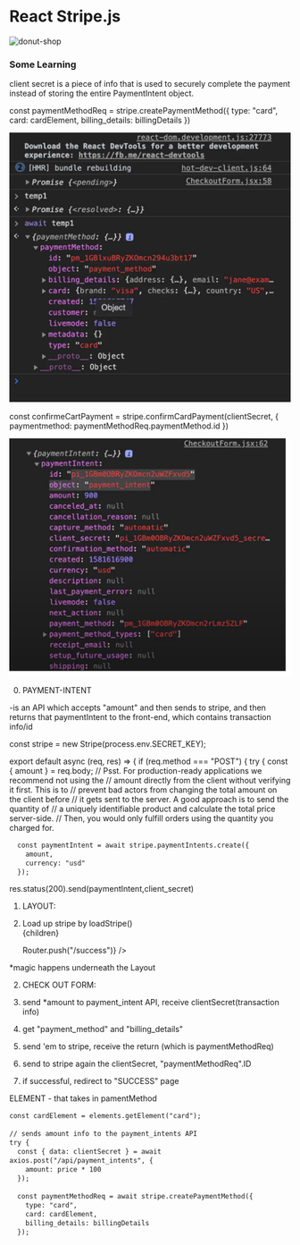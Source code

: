 # React Stripe.js 

![donut-shop](https://user-images.githubusercontent.com/59585336/74299251-111fb300-4d1a-11ea-932b-a6e7b33f6ea8.gif)

### Some Learning 

client secret is a piece of info that is used to securely complete the payment instead of storing the entire PaymentIntent object. 


const paymentMethodReq = stripe.createPaymentMethod({ 
type: "card", 
card: cardElement,
billing_details: billingDetails 
}) 


![alt text](https://github.com/taroserigano/Super_SimpleReact__Stripe_Practice/blob/main/tm1.png)


const confirmeCartPayment = stripe.confirmCardPayment(clientSecret, 
{ paymentmethod: paymentMethodReq.paymentMethod.id 
}) 




![alt text](https://github.com/taroserigano/Super_SimpleReact__Stripe_Practice/blob/main/tmp2.png)



0. PAYMENT-INTENT

-is an API which accepts "amount" and then sends to stripe,
and then returns that paymentIntent to the front-end, which contains transaction info/id 

const stripe = new Stripe(process.env.SECRET_KEY);

export default async (req, res) => {
  if (req.method === "POST") {
    try {
      const { amount } = req.body;
      // Psst. For production-ready applications we recommend not using the
      // amount directly from the client without verifying it first. This is to
      // prevent bad actors from changing the total amount on the client before
      // it gets sent to the server. A good approach is to send the quantity of
      // a uniquely identifiable product and calculate the total price server-side.
      // Then, you would only fulfill orders using the quantity you charged for.

      const paymentIntent = await stripe.paymentIntents.create({
        amount,
        currency: "usd"
      });

res.status(200).send(paymentIntent,client_secret) 



1. LAYOUT: 

    
1. Load up stripe by loadStripe()  
<Elements stripe={stripePromise}>{children}</Elements>

    <Layout title="Donut Shop">
      <Row>
        <DonutShop
          onAddDonut={addDonut}
          onRemoveDonut={remDonut}
          numDonuts={numDonuts}
        />
      </Row>
      <CheckoutForm
        price={getDonutPrice(numDonuts)}
        onSuccessfulCheckout={() => Router.push("/success")}
      />
    </Layout>

*magic happens underneath the Layout 



2. CHECK OUT FORM: 

0. send *amount to payment_intent API, receive clientSecret(transaction info) 
1. get "payment_method" and "billing_details" 
2. send 'em to stripe, receive the return (which is paymentMethodReq) 
3. send to stripe again the clientSecret, "paymentMethodReq".ID 
4. if successful, redirect to "SUCCESS" page 



ELEMENT - that takes in pamentMethod 

    const cardElement = elements.getElement("card");
    
	// sends amount info to the payment_intents API 
    try {
      const { data: clientSecret } = await axios.post("/api/payment_intents", {
        amount: price * 100
      });

      const paymentMethodReq = await stripe.createPaymentMethod({
        type: "card",
        card: cardElement,
        billing_details: billingDetails
      });






















